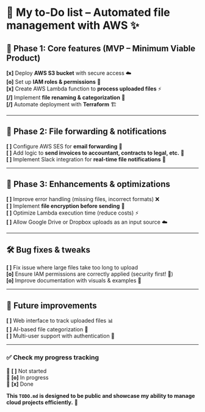 # 💖 My to-Do list – Automated file management with AWS ✨  

## 📌 Phase 1: Core features (MVP – Minimum Viable Product)  
**[x]** Deploy **AWS S3 bucket** with secure access ☁️  
**[o]** Set up **IAM roles & permissions** 🔐  
**[x]** Create AWS Lambda function to **process uploaded files** ⚡  
**[/]** Implement **file renaming & categorization** 📂  
**[/]** Automate deployment with **Terraform** 🏗️  

---

## 📌 Phase 2: File forwarding & notifications  
**[ ]** Configure AWS SES for **email forwarding** 📩  
**[ ]** Add logic to **send invoices to accountant, contracts to legal, etc.** 📑  
**[ ]** Implement Slack integration for **real-time file notifications** 🔔  

---

## 📌 Phase 3: Enhancements & optimizations  
**[ ]** Improve error handling (missing files, incorrect formats) ❌  
**[ ]** Implement **file encryption before sending** 🔐  
**[ ]** Optimize Lambda execution time (reduce costs) ⚡  
**[ ]** Allow Google Drive or Dropbox uploads as an input source ☁️  

---

## 🛠️ Bug fixes & tweaks  
**[ ]** Fix issue where large files take too long to upload  
**[o]** Ensure IAM permissions are correctly applied (security first! 💖)  
**[o]** Improve documentation with visuals & examples 📸  

---

## 🎯 Future improvements  
**[ ]** Web interface to track uploaded files 📊  
**[ ]** AI-based file categorization 🤖  
**[ ]** Multi-user support with authentication 🔑  

---
### ✅ Check my progress tracking  
📌 **[ ]** Not started  
📌 **[o]** In progress  
📌 **[x]** Done  

**This `TODO.md` is designed to be public and showcase my ability to manage cloud projects efficiently.** 🚀 
